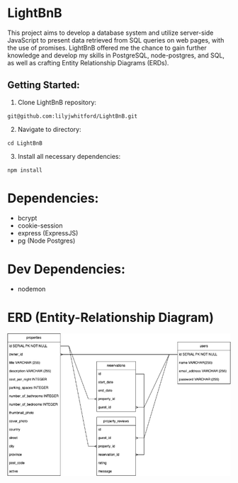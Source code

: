 # LightBnB

This project aims to develop a database system and utilize server-side JavaScript to present data retrieved from SQL queries on web pages, with the use of promises. LightBnB offered me the chance to gain further knowledge and develop my skills in PostgreSQL, node-postgres, and SQL, as well as crafting Entity Relationship Diagrams (ERDs). 


## Getting Started:

1. Clone LightBnB repository:
``` 
git@github.com:lilyjwhitford/LightBnB.git 
```

2. Navigate to directory:
```
cd LightBnB
```

3. Install all necessary dependencies:
```
npm install
```

# Dependencies:

- bcrypt
- cookie-session
- express (ExpressJS)
- pg (Node Postgres)

# Dev Dependencies:

- nodemon

# ERD (Entity-Relationship Diagram)

![Screenshot of ERD](https://github.com/lilyjwhitford/LightBnB/blob/master/images/LightBnBERD.png)

